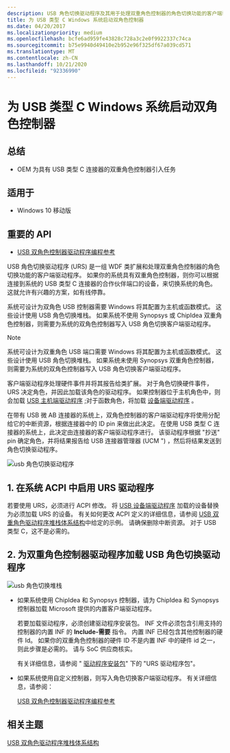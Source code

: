 ```yaml
---
description: USB 角色切换驱动程序及其用于处理双重角色控制器的角色切换功能的客户端驱动程序。
title: 为 USB 类型 C Windows 系统启动双角色控制器
ms.date: 04/20/2017
ms.localizationpriority: medium
ms.openlocfilehash: bcfe6ad959fe43828c728a3c2e0f9922337c74ca
ms.sourcegitcommit: b75e9940d49410e2b952e96f325df67a039cd571
ms.translationtype: MT
ms.contentlocale: zh-CN
ms.lasthandoff: 10/21/2020
ms.locfileid: "92336990"
---
```

# <a name="bring-up-the-dual-role-controller-for-a-usb-type-c-windows-system"></a>为 USB 类型 C Windows 系统启动双角色控制器

## <a name="summary"></a>总结

- OEM 为具有 USB 类型 C 连接器的双重角色控制器引入任务

## <a name="applies-to"></a>适用于

- Windows 10 移动版

## <a name="important-apis"></a>重要的 API

- [USB 双角色控制器驱动程序编程参考](https://docs.microsoft.com/previous-versions/windows/hardware/drivers/mt628026(v=vs.85))

USB 角色切换驱动程序 (URS) 是一组 WDF 类扩展和处理双重角色控制器的角色切换功能的客户端驱动程序。 如果你的系统具有双重角色控制器，则你可以根据连接到系统的 USB 类型 C 连接器的合作伙伴端口的设备，来切换系统的角色。 这就允许有兴趣的方案，如有线停靠。

系统可设计为双角色 USB 控制器需要 Windows 将其配置为主机或函数模式。 这些设计使用 USB 角色切换堆栈。 如果系统不使用 Synopsys 或 ChipIdea 双重角色控制器，则需要为系统的双角色控制器写入 USB 角色切换客户端驱动程序。

>[!NOTE]
> 系统可设计为双重角色 USB 端口需要 Windows 将其配置为主机或函数模式。 这些设计使用 USB 角色切换堆栈。 如果系统未使用 Synopsys 双重角色控制器，则需要为系统的双角色控制器写入 USB 角色切换客户端驱动程序。

客户端驱动程序处理硬件事件并将其报告给类扩展。 对于角色切换硬件事件，URS 决定角色，并因此加载该角色的驱动程序。 如果控制器位于主机角色中，则会加载 [USB 主机端驱动程序](usb-3-0-driver-stack-architecture.md) ;对于函数角色，将加载 [设备端驱动程序](usb-device-side-drivers-in-windows.md) 。

在带有 USB 微 AB 连接器的系统上，双角色控制器的客户端驱动程序将使用分配给它的中断资源，根据连接器中的 ID pin 来做出此决定。 在使用 USB 类型 C 连接器的系统上，此决定由连接器的客户端驱动程序进行。 该驱动程序根据 "抄送" pin 确定角色，并将结果报告给 USB 连接器管理器 (UCM ") ，然后将结果发送到角色切换驱动程序。

![usb 角色切换驱动程序](images/urs.png)

## <a name="1-enable-the-urs-driver-in-system-acpi"></a>1. 在系统 ACPI 中启用 URS 驱动程序

若要使用 URS，必须进行 ACPI 修改。 将 [USB 设备端驱动程序](usb-device-side-drivers-in-windows.md) 加载的设备替换为必须加载 URS 的设备。 有关如何更改 ACPI 定义的详细信息，请参阅 [USB 双重角色驱动程序堆栈体系结构](usb-dual-role-driver-stack-architecture.md)中给定的示例。 请确保删除中断资源。 对于 USB 类型 C，这不是必需的。

## <a name="2-load-the-usb-role-switch-drivers-for-the-dual-role-controller-driver"></a>2. 为双重角色控制器驱动程序加载 USB 角色切换驱动程序

![usb 角色切换堆栈](images/urs.png)

- 如果系统使用 ChipIdea 和 Synopsys 控制器，请为 ChipIdea 和 Synopsys 控制器加载 Microsoft 提供的内置客户端驱动程序。

    若要加载驱动程序，必须创建驱动程序安装包。 INF 文件必须包含引用支持的控制器的内置 INF 的 **Include-需要** 指令。 内置 INF 已经包含其他控制器的硬件 Id。 如果你的双重角色控制器的硬件 ID 不是内置 INF 中的硬件 id 之一，则此步骤是必需的。 请与 SoC 供应商核实。

    有关详细信息，请参阅 " [驱动程序安装包](usb-dual-role-driver-stack-architecture.md)" 下的 "URS 驱动程序包"。

- 如果系统使用自定义控制器，则写入角色切换客户端驱动程序。 有关详细信息，请参阅：

    [USB 双角色控制器驱动程序编程参考](/previous-versions/windows/hardware/drivers/mt628026(v=vs.85))

## <a name="related-topics"></a>相关主题

[USB 双角色驱动程序堆栈体系结构](usb-dual-role-driver-stack-architecture.md)  
